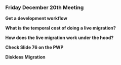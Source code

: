 ### Friday December 20th Meeting

**Get a development workflow**

**What is the temporal cost of doing a live migration?**

**How does the live migration work under the hood?**

**Check Slide 76 on the PWP**

**Diskless Migration**
